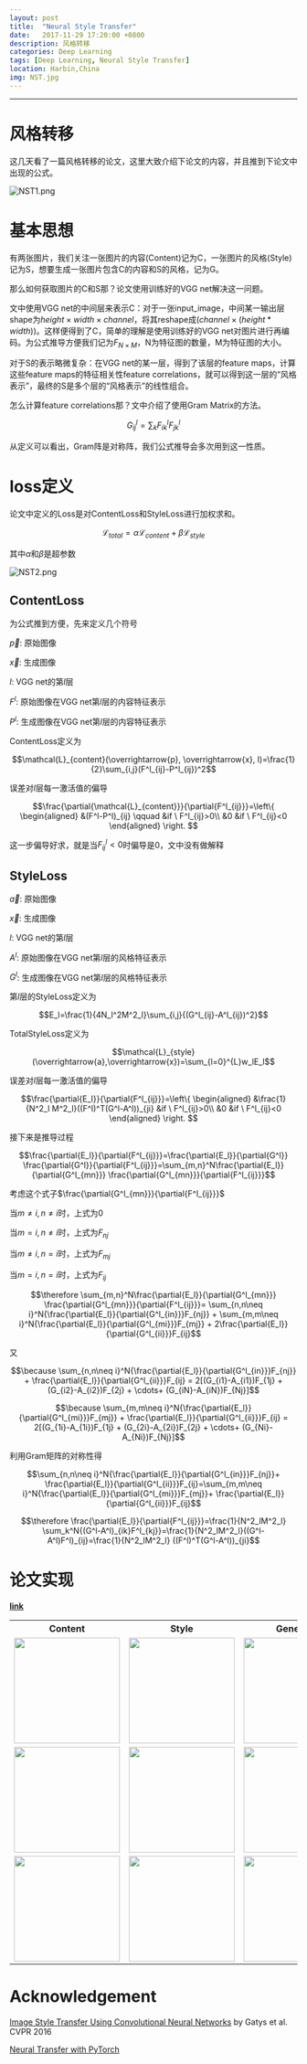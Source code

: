 ```yaml
---
layout: post
title:  "Neural Style Transfer"
date:   2017-11-29 17:20:00 +0800
description: 风格转移
categories: Deep Learning
tags: [Deep Learning, Neural Style Transfer]
location: Harbin,China
img: NST.jpg
---
```

---

# 风格转移

这几天看了一篇风格转移的论文，这里大致介绍下论文的内容，并且推到下论文中出现的公式。

![NST1.png](../images/NST1.png)

# 基本思想

有两张图片，我们关注一张图片的内容(Content)记为C，一张图片的风格(Style)记为S，想要生成一张图片包含C的内容和S的风格，记为G。

那么如何获取图片的C和S那？论文使用训练好的VGG net解决这一问题。

文中使用VGG net的中间层来表示C：对于一张input_image，中间某一输出层shape为$height\times width \times channel$，将其reshape成$(channel \times (height * width))$。这样便得到了C，简单的理解是使用训练好的VGG net对图片进行再编码。为公式推导方便我们记为$F_{N \times M}$，N为特征图的数量，M为特征图的大小。

对于S的表示略微复杂：在VGG net的某一层，得到了该层的feature maps，计算这些feature maps的特征相关性feature correlations，就可以得到这一层的“风格表示”，最终的S是多个层的“风格表示”的线性组合。

怎么计算feature correlations那？文中介绍了使用Gram Matrix的方法。

$$G_{ij}^{l}=\sum_{k}F_{ik}^{l}F_{jk}^{l}$$

从定义可以看出，Gram阵是对称阵，我们公式推导会多次用到这一性质。

# loss定义

论文中定义的Loss是对ContentLoss和StyleLoss进行加权求和。

$$\mathcal{L}_{total}=\alpha\mathcal{L}_{content}+\beta\mathcal{L}_{style}$$

其中$\alpha$和$\beta$是超参数

![NST2.png](../images/NST2.png)

## ContentLoss

为公式推到方便，先来定义几个符号

$\overrightarrow{p}$: 原始图像

$\overrightarrow{x}$: 生成图像

$l$: VGG net的第$l$层

$F^l$: 原始图像在VGG net第$l$层的内容特征表示

$P^l$: 生成图像在VGG net第$l$层的内容特征表示

ContentLoss定义为

$$\mathcal{L}_{content}(\overrightarrow{p}, \overrightarrow{x}, l)=\frac{1}{2}\sum_{i,j}(F^l_{ij}-P^l_{ij})^2$$

误差对$l$层每一激活值的偏导

$$\frac{\partial{\mathcal{L}_{content}}}{\partial{F^l_{ij}}}=\left\{
    \begin{aligned}
    &(F^l-P^l)_{ij} \qquad &if \ F^l_{ij}>0\\
    &0                     &if \ F^l_{ij}<0
    \end{aligned}
    \right.
$$

这一步偏导好求，就是当$F^l_{ij}<0$时偏导是0，文中没有做解释

## StyleLoss

$\overrightarrow{a}$: 原始图像

$\overrightarrow{x}$: 生成图像

$l$: VGG net的第$l$层

$A^l$: 原始图像在VGG net第$l$层的风格特征表示

$G^l$: 生成图像在VGG net第$l$层的风格特征表示

第$l$层的StyleLoss定义为

$$E_l=\frac{1}{4N_l^2M^2_l}\sum_{i,j}{(G^l_{ij}-A^l_{ij})^2}$$

TotalStyleLoss定义为

$$\mathcal{L}_{style}(\overrightarrow{a},\overrightarrow{x})=\sum_{l=0}^{L}w_lE_l$$

误差对$l$层每一激活值的偏导

$$\frac{\partial{E_l}}{\partial{F^l_{ij}}}=\left\{
    \begin{aligned}
    &\frac{1}{N^2_l M^2_l}((F^l)^T(G^l-A^l))_{ji} &if \ F^l_{ij}>0\\
    &0                     &if \ F^l_{ij}<0
    \end{aligned}
    \right.
$$

接下来是推导过程

$$\frac{\partial{E_l}}{\partial{F^l_{ij}}}=\frac{\partial{E_l}}{\partial{G^l}} \frac{\partial{G^l}}{\partial{F^l_{ij}}}=\sum_{m,n}^N\frac{\partial{E_l}}{\partial{G^l_{mn}}} \frac{\partial{G^l_{mn}}}{\partial{F^l_{ij}}}$$

考虑这个式子$\frac{\partial{G^l_{mn}}}{\partial{F^l_{ij}}}$

当$m\neq i,n\neq i$时，上式为0

当$m=i,n\neq i$时，上式为$F_{nj}$

当$m\neq i,n=i$时，上式为$F_{mj}$

当$m=i,n=i$时，上式为$F_{ij}$

$$\therefore \sum_{m,n}^N\frac{\partial{E_l}}{\partial{G^l_{mn}}} \frac{\partial{G^l_{mn}}}{\partial{F^l_{ij}}}= \sum_{n,n\neq i}^N{\frac{\partial{E_l}}{\partial{G^l_{in}}}F_{nj}} + \sum_{m,m\neq i}^N{\frac{\partial{E_l}}{\partial{G^l_{mi}}}F_{mj}} + 2\frac{\partial{E_l}}{\partial{G^l_{ii}}}F_{ij}$$

又

$$\because \sum_{n,n\neq i}^N{\frac{\partial{E_l}}{\partial{G^l_{in}}}F_{nj}} + \frac{\partial{E_l}}{\partial{G^l_{ii}}}F_{ij} = 2[(G_{i1}-A_{i1})F_{1j} + (G_{i2}-A_{i2})F_{2j} + \cdots+ (G_{iN}-A_{iN})F_{Nj}]$$

$$\because \sum_{m,m\neq i}^N{\frac{\partial{E_l}}{\partial{G^l_{mi}}}F_{mj}} + \frac{\partial{E_l}}{\partial{G^l_{ii}}}F_{ij} = 2[(G_{1i}-A_{1i})F_{1j} + (G_{2i}-A_{2i})F_{2j} + \cdots+ (G_{Ni}-A_{Ni})F_{Nj}]$$

利用Gram矩阵的对称性得

$$\sum_{n,n\neq i}^N{\frac{\partial{E_l}}{\partial{G^l_{in}}}F_{nj}}+ \frac{\partial{E_l}}{\partial{G^l_{ii}}}F_{ij}=\sum_{m,m\neq i}^N{\frac{\partial{E_l}}{\partial{G^l_{mi}}}F_{mj}}+ \frac{\partial{E_l}}{\partial{G^l_{ii}}}F_{ij}$$

$$\therefore \frac{\partial{E_l}}{\partial{F^l_{ij}}}=\frac{1}{N^2_lM^2_l} \sum_k^N{(G^l-A^l)_{ik}F^l_{kj}}=\frac{1}{N^2_lM^2_l}((G^l-A^l)F^l)_{ij}=\frac{1}{N^2_lM^2_l} ((F^l)^T(G^l-A^l))_{ji}$$


# 论文实现

[**<u>link</u>**](https://github.com/jiweibo/Neural-Style-Transfer)

<div align='center'>
<table>
    <tr>
        <th>Content</th>
        <th>Style</th>
        <th>Generate</th>
    </tr>
    <tr>
        <td><img src='../images/dancing.jpg' height="185px"></td>
        <td><img src='../images/starry_night.jpg' height="185px"></td>
        <td><img src='../images/starry_img.jpg' height="185px"></td>
    </tr>
    <tr>
        <td><img src='../images/Dipping-Sun.jpg' height="185px"></td>
        <td><img src='../images/picasso.jpg' height="185px"></td>
        <td><img src='../images/picassoDipping-Sun.jpg' height="185px"></td>
    </tr>
    <tr>
        <td><img src='../images/winter-wolf.jpg' height="185px"></td>
        <td><img src='../images/the_shipwreck_of_the_minotaur.jpg' height="185px"></td>
        <td><img src='../images/the_shipwreck_of_the_minotaur-winter_wolf.jpg' height="185px"></td>
    </tr>
  </table>
</div>

# Acknowledgement

[Image Style Transfer Using Convolutional Neural Networks](https://www.cv-foundation.org/openaccess/content_cvpr_2016/papers/Gatys_Image_Style_Transfer_CVPR_2016_paper.pdf) by Gatys et al. CVPR 2016

[Neural Transfer with PyTorch](http://pytorch.org/tutorials/advanced/neural_style_tutorial.html)